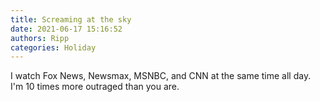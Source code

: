 ```yaml
---
title: Screaming at the sky
date: 2021-06-17 15:16:52
authors: Ripp
categories: Holiday
---
```


 I watch Fox News, Newsmax, MSNBC, and CNN at the same time all day.  I'm 10 times more outraged than you are.